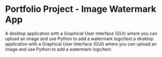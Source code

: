 # Portfolio Project - Image Watermark App
 A desktop application with a Graphical User Interface (GUI) where you can upload an image and use Python to add a watermark logo/text.a desktop application with a Graphical User Interface (GUI) where you can upload an image and use Python to add a watermark logo/text.
